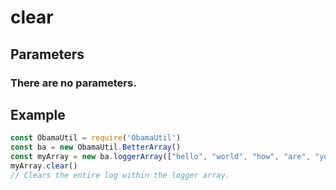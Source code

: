 # clear
## Parameters
### There are no parameters.
## Example
```javascript
const ObamaUtil = require('ObamaUtil')
const ba = new ObamaUtil.BetterArray()
const myArray = new ba.loggerArray(["hello", "world", "how", "are", "you"])
myArray.clear()
// Clears the entire log within the logger array.
```